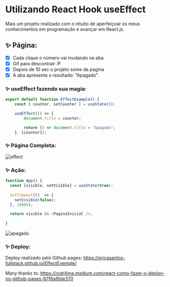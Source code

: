 # Utilizando React Hook useEffect

Mais um projeto realizado com o intuito de aperfeiçoar os meus conhecimentos em programação e avançar em React.js.

## ✨ Página:
- [x] Cada clique o número vai mudando na aba.
- [x] Gif para descontrair :P
- [x] Depois de 10 sec o projeto some da pagina
- [x] A aba apresenta o resultado: "Apagado".

### ✨ useEffect fazendo sua magia:
~~~javascript
export default function EffectExample() {
    const [ counter, setCounter ] = useState(0);

    useEffect(() => {
        document.title = counter;

        return () => document.title = "Apagado";
    }, [counter]);
~~~

### ✨ Página Completa:

![effect](https://user-images.githubusercontent.com/71906862/114952644-13553400-9e2d-11eb-80e5-40341e8f4eb4.PNG)

### ✨ Ação:

~~~javascript
function App() {
  const [visible, setVisible] = useState(true);
  
  setTimeout(()  => {
    setVisible(false);
  }, 10000);

  return visible && <PaginaInicial />;
  
}
~~~

![apagado](https://user-images.githubusercontent.com/71906862/114952678-22d47d00-9e2d-11eb-8567-6b4157d7931e.PNG)

### ✨ Deploy:

Deploy realizado pelo Github pages:
https://ericasantos-fullstack.github.io/EffectExemple/

Many thanks to:
https://rodrilima.medium.com/react-como-fazer-o-deploy-no-github-pages-87f6a6fde370
